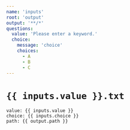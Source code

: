 ```yaml
---
name: 'inputs'
root: 'output'
output: '**/*'
questions:
  value: 'Please enter a keyword.'
  choice:
    message: 'choice'
    choices:
      - A
      - B
      - C
---
```


# `{{ inputs.value }}.txt`

```
value: {{ inputs.value }}
choice: {{ inputs.choice }}
path: {{ output.path }}
```
